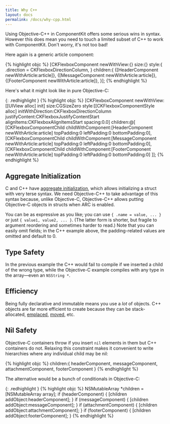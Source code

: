```yaml
---
title: Why C++
layout: docs
permalink: /docs/why-cpp.html
---
```

Using Objective-C++ in ComponentKit offers some serious wins in syntax. However this does mean you need to touch a limited subset of C++ to work with ComponentKit.  Don't worry, it's not too bad!

Here again is a generic article component:

{% highlight objc %}
[CKFlexboxComponent
 newWithView:{}
 size:{}
 style:{
  .direction = CKFlexboxDirectionColumn,
 } 
 children:{
   {[HeaderComponent newWithArticle:article]},
   {[MessageComponent newWithArticle:article]},
   {[FooterComponent newWithArticle:article]},
 }];
{% endhighlight %}

Here's what it might look like in pure Objective-C:

{: .redhighlight }
{% highlight objc %}
[CKFlexboxComponent newWithView:[[UIView alloc] init]
                           size:CGSizeZero
                          style:[[CKFlexboxComponentStyle alloc] initWithDirection:CKFlexboxDirectionColumn
                                                                    justifyContent:CKFlexboxJustifyContentStart
                                                                        alignItems:CKFlexboxAlignItemsStart
                                                                           spacing:0.0]
                       children:@[
  [CKFlexboxComponentChild childWithComponent:[HeaderComponent newWithArticle:article]
                                   topPadding:0
                                  leftPadding:0
                                bottomPadding:0],
  [CKFlexboxComponentChild childWithComponent:[MessageComponent newWithArticle:article]
                                   topPadding:0
                                  leftPadding:0
                                bottomPadding:0],
  [CKFlexboxComponentChild childWithComponent:[FooterComponent newWithArticle:article]
                                   topPadding:0
                                  leftPadding:0
                                bottomPadding:0]
]];
{% endhighlight %}

## Aggregate Initialization

C and C++ have [aggregate initialization](http://en.cppreference.com/w/cpp/language/aggregate_initialization), which allows initializing a struct with very terse syntax. We need Objective-C++ to take advantage of this syntax because, unlike Objective-C, Objective-C++ allows putting Objective-C objects in structs when ARC is enabled.

You can be as expressive as you like; you can use `{ .name = value, ... }` or just `{ value1, value2, ... }`. (The latter form is shorter, but fragile to argument reordering and sometimes harder to read.) Note that you can easily omit fields; in the C++ example above, the padding-related values are omitted and default to 0.

## Type Safety

In the previous example the C++ would fail to compile if we inserted a child of the wrong type, while the Objective-C example compiles with any type in the array—even an `NSString *`.

## Efficiency

Being fully declarative and immutable means you use a *lot* of objects. C++ objects are far more efficient to create because they can be stack-allocated, [emplaced](http://stackoverflow.com/questions/4303513/push-back-vs-emplace-back), [moved](http://www.cprogramming.com/c++11/rvalue-references-and-move-semantics-in-c++11.html), etc.

## Nil Safety

Objective-C containers throw if you insert `nil` elements in them but C++ containers do not. Relaxing this constraint makes it convenient to write hierarchies where any individual child may be nil:

{% highlight objc %}
  children:{
    headerComponent,
    messageComponent,
    attachmentComponent,
    footerComponent
  }
{% endhighlight %}

The alternative would be a bunch of conditionals in Objective-C:

{: .redhighlight }
{% highlight objc %}
NSMutableArray *children = [NSMutableArray array];
if (headerComponent) {
  [children addObject:headerComponent];
}
if (messageComponent) {
  [children addObject:messageComponent];
}
if (attachmentComponent) {
  [children addObject:attachmentComponent];
}
if (footerComponent) {
  [children addObject:footerComponent];
}
{% endhighlight %}
